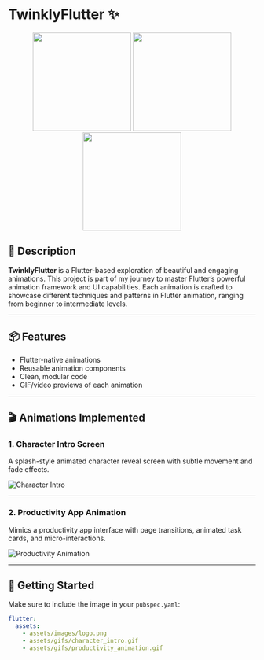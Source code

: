 # TwinklyFlutter ✨
<p align="center">
  <img src="https://github.com/user-attachments/assets/e8e83f76-bcfa-4463-95a4-4940d1f8607b" width="200" />
  <img src="https://github.com/user-attachments/assets/01323e67-b348-444e-99ab-e356cb818b6c" width="200" />
  <img src="https://github.com/user-attachments/assets/e7e52b38-bdb4-4084-85c9-c2ac2012ea18" width="200" />
</p>


## 📝 Description

**TwinklyFlutter** is a Flutter-based exploration of beautiful and engaging animations. This project is part of my journey to master Flutter’s powerful animation framework and UI capabilities. Each animation is crafted to showcase different techniques and patterns in Flutter animation, ranging from beginner to intermediate levels.

---

## 📦 Features

- Flutter-native animations
- Reusable animation components
- Clean, modular code
- GIF/video previews of each animation

---

## 🎬 Animations Implemented

### 1. Character Intro Screen
A splash-style animated character reveal screen with subtle movement and fade effects.

![Character Intro](assets/gifs/character_intro.gif)

---

### 2. Productivity App Animation
Mimics a productivity app interface with page transitions, animated task cards, and micro-interactions.

![Productivity Animation](assets/gifs/productivity_animation.gif)

---

## 🚀 Getting Started

Make sure to include the image in your `pubspec.yaml`:
```yaml
flutter:
  assets:
    - assets/images/logo.png
    - assets/gifs/character_intro.gif
    - assets/gifs/productivity_animation.gif
